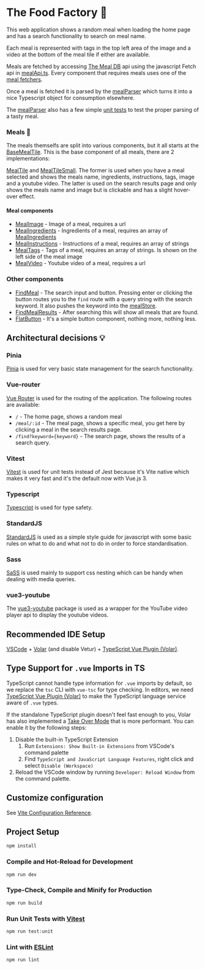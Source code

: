 # The Food Factory :pizza:

This web application shows a random meal when loading the home page and has a search functionality to search on meal name.

Each meal is represented with tags in the top left area of the image and a video at the bottom of the meal tile  if either are available.

Meals are fetched by accessing [The Meal DB](https://www.themealdb.com/api.php) api using the javascript Fetch api in [mealApi.ts](src/mealApi/mealApi.ts).
Every component that requires meals uses one of the [meal fetchers](src/mealApi/mealFetchers/).

Once a meal is fetched it is parsed by the [mealParser](src/mealApi/mealParser.ts) which turns it into a nice Typescript object for consumption elsewhere.

The [mealParser](src/mealApi/mealParser.ts) also has a few simple [unit tests](src/mealApi/mealParser.test.ts) to test the proper parsing of a tasty meal.

### Meals :meat_on_bone:

The meals themselfs are split into various components, but it all starts at the [BaseMealTile](src/components/MealComponents/BaseMealTile.vue). This is the base component of all meals, there are 2 implementations:

[MealTile](src/components/MealComponents/MealTile.vue) and [MealTileSmall](src/components/MealComponents/MealTileSmall.vue). The former is used when you have a meal selected and shows the meals name, ingredients, instructions, tags, image and a youtube video. The latter is used on the search results page and only shows the meals name and image but is clickable and has a slight hover-over effect.

#### Meal components

- [MealImage](src/components/MealComponents/MealImage.vue) - Image of a meal, requires a url
- [MealIngredients](src/components/MealComponents/MealIngredients.vue) - Ingredients of a meal, requires an array of [MealIngredients](src/types/index.ts)
- [MealInstructions](src/components/MealComponents/MealInstructions.vue) - Instructions of a meal, requires an array of strings
- [MealTags](src/components/MealComponents/MealTags.vue) - Tags of a meal, requires an array of strings. Is shown on the left side of the meal image
- [MealVideo](src/components/MealComponents/MealVideo.vue) - Youtube video of a meal, requires a url

### Other components

- [FindMeal](src/components/FindMeal.vue) - The search input and button. Pressing enter or clicking the button routes you to the `find` route with a query string with the search keyword. It also pushes the keyword into the [mealStore](src/stores/mealStore.ts).
- [FindMealResults](src/components/FindMealResults.vue) - After searching this will show all meals that are found.
- [FlatButton](src/components/FlatButton.vue) - It's a simple button component, nothing more, nothing less.

## Architectural decisions :bulb:

### Pinia

[Pinia](https://pinia.vuejs.org/) is used for very basic state management for the search functionality.

### Vue-router

[Vue Router](https://router.vuejs.org/) is used for the routing of the application. The following routes are available:
- `/` - The home page, shows a random meal
- `/meal/:id` - The meal page, shows a specific meal, you get here by clicking a meal in the search results page.
- `/find?keyword={keyword}` - The search page, shows the results of a search query.

### Vitest

[Vitest](https://vitest.dev/) is used for unit tests instead of Jest because it's Vite native which makes it very fast and it's the default now with Vue.js 3.

### Typescript

[Typescript](https://www.typescriptlang.org/) is used for type safety.

### StandardJS
[StandardJS](https://standardjs.com) is used as a simple style guide for javascript with some basic rules on what to do and what not to do in order to force standardisation.

### Sass

[SaSS](https://sass-lang.com/) is used mainly to support css nesting which can be handy when dealing with media queries.

### vue3-youtube

The [vue3-youtube](https://www.npmjs.com/package/vue3-youtube) package is used as a wrapper for the YouTube video player api to display the youtube videos.

## Recommended IDE Setup

[VSCode](https://code.visualstudio.com/) + [Volar](https://marketplace.visualstudio.com/items?itemName=Vue.volar) (and disable Vetur) + [TypeScript Vue Plugin (Volar)](https://marketplace.visualstudio.com/items?itemName=Vue.vscode-typescript-vue-plugin).

## Type Support for `.vue` Imports in TS

TypeScript cannot handle type information for `.vue` imports by default, so we replace the `tsc` CLI with `vue-tsc` for type checking. In editors, we need [TypeScript Vue Plugin (Volar)](https://marketplace.visualstudio.com/items?itemName=Vue.vscode-typescript-vue-plugin) to make the TypeScript language service aware of `.vue` types.

If the standalone TypeScript plugin doesn't feel fast enough to you, Volar has also implemented a [Take Over Mode](https://github.com/johnsoncodehk/volar/discussions/471#discussioncomment-1361669) that is more performant. You can enable it by the following steps:

1. Disable the built-in TypeScript Extension
    1) Run `Extensions: Show Built-in Extensions` from VSCode's command palette
    2) Find `TypeScript and JavaScript Language Features`, right click and select `Disable (Workspace)`
2. Reload the VSCode window by running `Developer: Reload Window` from the command palette.

## Customize configuration

See [Vite Configuration Reference](https://vitejs.dev/config/).

## Project Setup

```sh
npm install
```

### Compile and Hot-Reload for Development

```sh
npm run dev
```

### Type-Check, Compile and Minify for Production

```sh
npm run build
```

### Run Unit Tests with [Vitest](https://vitest.dev/)

```sh
npm run test:unit
```

### Lint with [ESLint](https://eslint.org/)

```sh
npm run lint
```
